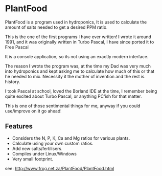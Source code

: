 # PlantFood

PlantFood is a program used in hydroponics, It is used to calculate the amount of salts needed to get a desired PPM ratio.

This is the one of the first programs I have ever written! I wrote it around 1991, and it was originally written in Turbo Pascal, I have since ported it to Free Pascal

It is a console application, so its not using an exactly modern interface.

The reason I wrote the program was, at the time my Dad was very much into hydroponics and kept asking me to calculate how much of this or that he needed to mix. Necessity it the mother of invention and the rest is history.

I took Pascal at school, loved the Borland IDE at the time, I remember being quite excited about Turbo Pascal, or anything PC'ish for that matter.

This is one of those sentimental things for me, anyway if you could use/improve on it go ahead!

## Features

* Considers the N, P, K, Ca and Mg ratios for various plants.
* Calculate using your own custom ratios.
* Add new salts/fertilisers.
* Compiles under Linux/Windows
* Very small footprint.

see: <http://www.frog.net.za/PlantFood/PlantFood.html>